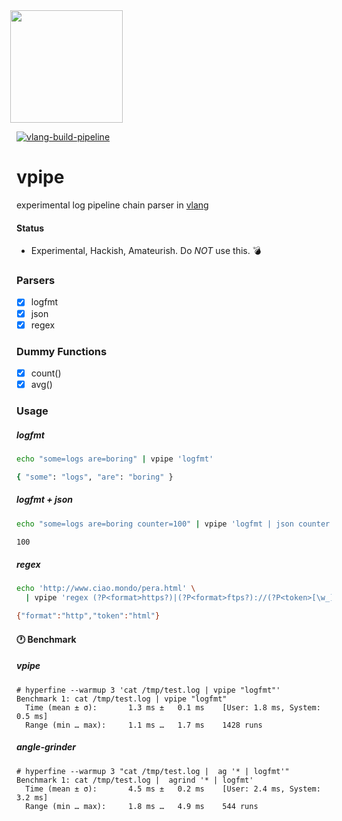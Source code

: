 <img src='https://user-images.githubusercontent.com/1423657/147935343-598c7dfd-1412-4bad-9ac6-636994810443.png' style="margin-left:-10px" width=180>

[![vlang-build-pipeline](https://github.com/lmangani/vpipe/actions/workflows/v.yml/badge.svg)](https://github.com/lmangani/vpipe/actions/workflows/v.yml)

# vpipe
experimental log pipeline chain parser in [vlang](https://vlang.io/)

#### Status
* Experimental, Hackish, Amateurish. Do _NOT_ use this. 💣

### Parsers
- [x] logfmt
- [x] json
- [x] regex

### Dummy Functions
- [x] count()
- [x] avg()

### Usage
##### logfmt
```bash
echo "some=logs are=boring" | vpipe 'logfmt'

{ "some": "logs", "are": "boring" }
```
##### logfmt + json
```bash
echo "some=logs are=boring counter=100" | vpipe 'logfmt | json counter'

100
```
##### regex
```bash
echo 'http://www.ciao.mondo/pera.html' \
  | vpipe 'regex (?P<format>https?)|(?P<format>ftps?)://(?P<token>[\w_]+.)+'

{"format":"http","token":"html"}
```


#### 🕐 Benchmark
##### vpipe
```
# hyperfine --warmup 3 'cat /tmp/test.log | vpipe "logfmt"'
Benchmark 1: cat /tmp/test.log | vpipe "logfmt"
  Time (mean ± σ):       1.3 ms ±   0.1 ms    [User: 1.8 ms, System: 0.5 ms]
  Range (min … max):     1.1 ms …   1.7 ms    1428 runs
```
##### angle-grinder
```
# hyperfine --warmup 3 "cat /tmp/test.log |  ag '* | logfmt'"
Benchmark 1: cat /tmp/test.log |  agrind '* | logfmt'
  Time (mean ± σ):       4.5 ms ±   0.2 ms    [User: 2.4 ms, System: 3.2 ms]
  Range (min … max):     1.8 ms …   4.9 ms    544 runs
```
